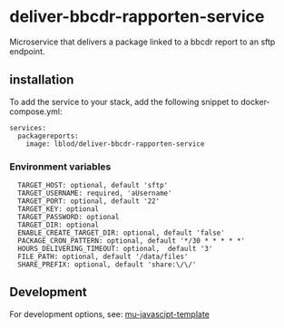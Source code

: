# deliver-bbcdr-rapporten-service
Microservice that delivers a package linked to a bbcdr report to an sftp endpoint.

## installation
To add the service to your stack, add the following snippet to docker-compose.yml:

```
services:
  packagereports:
    image: lblod/deliver-bbcdr-rapporten-service

```
### Environment variables
```
  TARGET_HOST: optional, default 'sftp'
  TARGET_USERNAME: required, 'aUsername'
  TARGET_PORT: optional, default '22'
  TARGET_KEY: optional
  TARGET_PASSWORD: optional
  TARGET_DIR: optional
  ENABLE_CREATE_TARGET_DIR: optional, default 'false'
  PACKAGE_CRON_PATTERN: optional, default '*/30 * * * * *'
  HOURS_DELIVERING_TIMEOUT: optional,  default '3'
  FILE_PATH: optional, default '/data/files'
  SHARE_PREFIX: optional, default 'share:\/\/'
```
## Development
For development options, see: [mu-javascipt-template](https://github.com/mu-semtech/mu-javascript-template)
